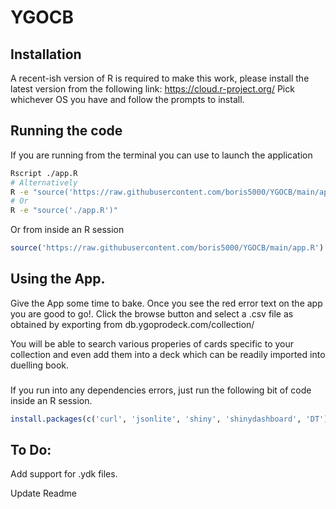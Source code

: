 # YGOCB

## Installation 
A recent-ish version of R is required to make this work, please install the latest version from the following link:
https://cloud.r-project.org/
Pick whichever OS you have and follow the prompts to install.

## Running the code

If you are running from the terminal you can use to launch the application
```bash
Rscript ./app.R
# Alternatively
R -e "source('https://raw.githubusercontent.com/boris5000/YGOCB/main/app.R')"
# Or
R -e "source('./app.R')"
```

Or from inside an R session
```R
source('https://raw.githubusercontent.com/boris5000/YGOCB/main/app.R')
```

## Using the App.
Give the App some time to bake. Once you see the red error text on the app you are good to go!. 
Click the browse button and select a .csv file as obtained by exporting from db.ygoprodeck.com/collection/

You will be able to search various properies of cards specific to your collection and even add them into a deck which can be readily imported into duelling book.

###
If you run into any dependencies errors, just run the following bit of code inside an R session.
```R
install.packages(c('curl', 'jsonlite', 'shiny', 'shinydashboard', 'DT'))
```

## To Do:
Add support for .ydk files.

Update Readme
